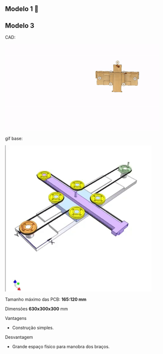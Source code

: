 ## Modelo 1 :green_heart:



## Modelo 3

CAD:

![](modelo_3/model_Xv5.gif)

gif base:

![](modelo_3/modelo_gif.gif)

Tamanho máximo das PCB: **165:120 mm**

Dimensões **630x300x300** mm


Vantagens
  * Construção simples.

Desvantagem
  * Grande espaço físico para manobra dos braços.
